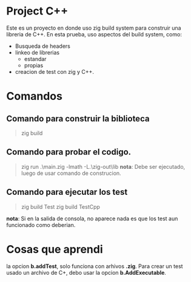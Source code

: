 
# Project C++

Este es un proyecto en donde uso zig build system para construir una libreria de C++. 
En esta prueba, uso aspectos del build system, como:

- Busqueda de headers
- linkeo de librerias
    - estandar
    - propias
- creacion de test con zig y C++.

# Comandos

## Comando para construir la biblioteca
> zig build

## Comando para probar el codigo.
> zig run .\main.zig -lmath -L.\zig-out\lib
__nota__: Debe ser ejecutado, luego de usar comando de construcion.

## Comando para ejecutar los test
> zig build Test
> zig build TestCpp

__nota__: Si en la salida de consola, no aparece nada es que los test aun funcionado como deberian.

# Cosas que aprendi

la opcion __b.addTest__, solo funciona con arhivos __.zig__. Para crear un test usado un archivo de C+, debo usar
la opcion __b.AddExecutable__.
